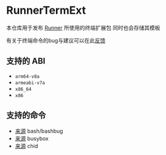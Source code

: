 # RunnerTermExt

本仓库用于发布 [Runner](https://github.com/yangFenTuoZi/Runner) 所使用的终端扩展包 同时也会存储其模板

有关于终端命令的bug与建议可以在此[反馈](https://github.com/yangFenTuoZi/RunnerTermExt/issues)

## 支持的 ABI

- `arm64-v8a`
- `armeabi-v7a`
- `x86_64`
- `x86`

## 支持的命令
- [来源](https://github.com/yangFenTuoZi/bash) bash/bashbug
- [来源](https://github.com/topjohnwu/magisk-files/releases) busybox
- [来源](https://www.coolapk.com/feed/35747906?shareKey=MDcxMDViNDFmYjllNjdmOTE1MWY) chid
